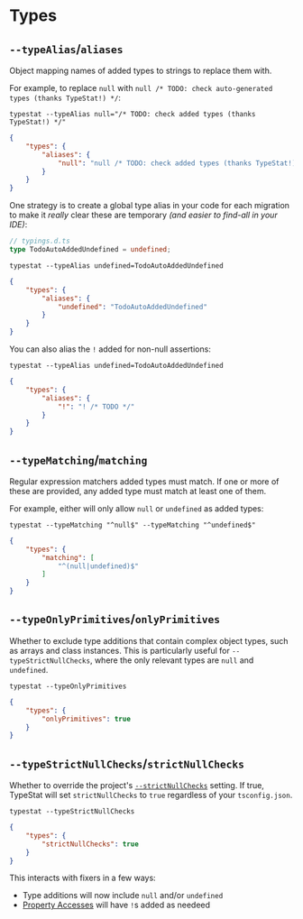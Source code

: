# Types

## `--typeAlias`/`aliases`

Object mapping names of added types to strings to replace them with.

For example, to replace `null` with `null /* TODO: check auto-generated types (thanks TypeStat!) */`:

```shell
typestat --typeAlias null="/* TODO: check added types (thanks TypeStat!) */"
```

```json
{
    "types": {
        "aliases": {
            "null": "null /* TODO: check added types (thanks TypeStat!) */"
        }
    }
}
```

One strategy is to create a global type alias in your code for each migration to make it _really_ clear these are temporary
_(and easier to find-all in your IDE)_:

```typescript
// typings.d.ts
type TodoAutoAddedUndefined = undefined;
```

```shell
typestat --typeAlias undefined=TodoAutoAddedUndefined
```

```json
{
    "types": {
        "aliases": {
            "undefined": "TodoAutoAddedUndefined"
        }
    }
}
```

You can also alias the `!` added for non-null assertions:

```shell
typestat --typeAlias undefined=TodoAutoAddedUndefined
```

```json
{
    "types": {
        "aliases": {
            "!": "! /* TODO */"
        }
    }
}
```

## `--typeMatching`/`matching`

Regular expression matchers added types must match.
If one or more of these are provided, any added type must match at least one of them.

For example, either will only allow `null` or `undefined` as added types:

```shell
typestat --typeMatching "^null$" --typeMatching "^undefined$"
```

```json
{
    "types": {
        "matching": [
            "^(null|undefined)$"
        ]
    }
}
```

## `--typeOnlyPrimitives`/`onlyPrimitives`

Whether to exclude type additions that contain complex object types, such as arrays and class instances.
This is particularly useful for `--typeStrictNullChecks`, where the only relevant types are `null` and `undefined`.

```shell
typestat --typeOnlyPrimitives
```

```json
{
    "types": {
        "onlyPrimitives": true
    }
}
```

## `--typeStrictNullChecks`/`strictNullChecks`

Whether to override the project's [`--strictNullChecks`](https://basarat.gitbooks.io/typescript/docs/options/strictNullChecks.html) setting.
If true, TypeStat will set `strictNullChecks` to `true` regardless of your `tsconfig.json`.

```shell
typestat --typeStrictNullChecks
```

```json
{
    "types": {
        "strictNullChecks": true
    }
}
```

This interacts with fixers in a few ways:

* Type additions will now include `null` and/or `undefined`
* [Property Accesses](./Nodes.md#Strict%20Property%20Accesses) will have `!`s added as needeed
